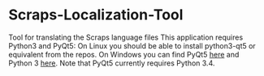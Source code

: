 # Scraps-Localization-Tool
Tool for translating the Scraps language files
This application requires Python3 and PyQt5:
On Linux you should be able to install python3-qt5 or equivalent from the repos. On Windows you can find PyQt5 [here](https://riverbankcomputing.com/software/pyqt/download5) and Python 3 [here](https://www.python.org/downloads/windows/). Note that PyQt5 currently requires Python 3.4.